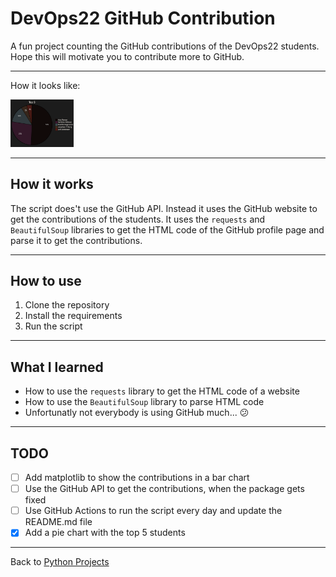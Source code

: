 # DevOps22 GitHub Contribution

A fun project counting the GitHub contributions of the DevOps22 students. Hope this will motivate you to contribute more to GitHub.

---

How it looks like:

<img src="img/top5.png" alt="Pie Chart" width=20%/>

---

## How it works

The script does't use the GitHub API. Instead it uses the GitHub website to get the contributions of the students. It uses the `requests` and `BeautifulSoup` libraries to get the HTML code of the GitHub profile page and parse it to get the contributions.

---

## How to use

1. Clone the repository
2. Install the requirements
3. Run the script

---

## What I learned

- How to use the `requests` library to get the HTML code of a website
- How to use the `BeautifulSoup` library to parse HTML code
- Unfortunatly not everybody is using GitHub much... 😕

---

## TODO

- [ ] Add matplotlib to show the contributions in a bar chart
- [ ] Use the GitHub API to get the contributions, when the package gets fixed
- [ ] Use GitHub Actions to run the script every day and update the README.md file
- [x] Add a pie chart with the top 5 students

---

Back to [Python Projects](/README.md)
